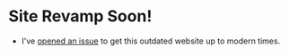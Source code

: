 # **Site Revamp Soon!**

- I've [opened an issue](https://github.com/last-dev/jdl.io/issues/1) to get this outdated website up to modern times.

